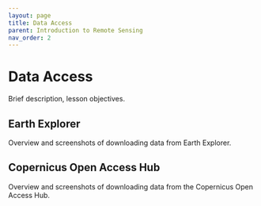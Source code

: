 ```yaml
---
layout: page
title: Data Access
parent: Introduction to Remote Sensing
nav_order: 2
---
```


# Data Access
Brief description, lesson objectives. 

## Earth Explorer
Overview and screenshots of downloading data from Earth Explorer.

## Copernicus Open Access Hub
Overview and screenshots of downloading data from the Copernicus Open Access Hub.
